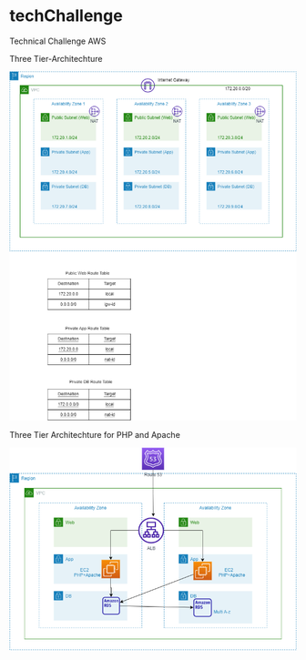 # techChallenge
Technical Challenge AWS

Three Tier-Architechture

![Three Tier Architechture](Three_Tier.png)

Three Tier Architechture for PHP and Apache

![Three Tier Application Architechture](Three_Tier_App_Arch.png)
